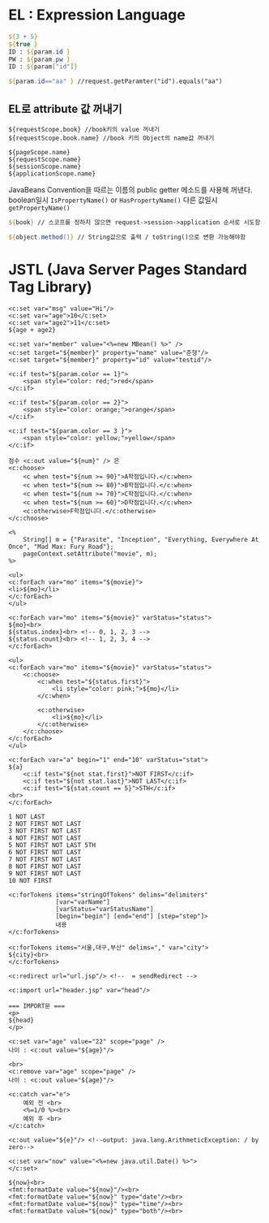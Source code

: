 # EL : Expression Language

```jsp
${3 + 5}
${true }
ID : ${param.id }
PW : ${param.pw }
ID : ${param["id"]}

${param.id=="aa" } //request.getParamter("id").equals("aa")
```

## EL로 attribute 값 꺼내기

```application/x-jsp
${requestScope.book} //book키의 value 꺼내기
${requestScope.book.name} //book 키의 Object의 name값 꺼내기 

${pageScope.name}
${requestScope.name}
${sessionScope.name}
${applicationScope.name}
```

JavaBeans Convention을 따르는 이름의 public getter 메소드를 사용해 꺼낸다.
boolean일시 `IsPropertyName()` or `HasPropertyName()`
다른 값일시 `getPropertyName()`

```jsp
${book} // 스코프를 정하지 않으면 request->session->application 순서로 시도함
```

```jsp
${object.method()} // String값으로 출력 / toString()으로 변환 가능해야함
```

	
# JSTL (Java Server Pages Standard Tag Library)

```application/x-jsp
<c:set var="msg" value="Hi"/>
<c:set var="age">10</c:set>
<c:set var="age2">11</c:set>
${age + age2}

<c:set var="member" value="<%=new MBean() %>" />
<c:set target="${member}" property="name" value="준형"/>
<c:set target="${member}" property="id" value="testid"/>
```

```application/x-jsp
<c:if test="${param.color == 1}">
	<span style="color: red;">red</span>
</c:if>

<c:if test="${param.color == 2}">
	<span style="color: orange;">orange</span>
</c:if>

<c:if test="${param.color == 3 }">
	<span style="color: yellow;">yellow</span>
</c:if>
```

```application/x-jsp
점수 <c:out value="${num}" /> 은
<c:choose>
	<c when test="${num >= 90}">A학점입니다.</c:when>
	<c when test="${num >= 80}">B학점입니다.</c:when>
	<c when test="${num >= 70}">C학점입니다.</c:when>
	<c when test="${num >= 60}">D학점입니다.</c:when>
	<c:otherwise>F학점입니다.</c:otherwise>
</c:choose>
```

```application/x-jsp
<%
	String[] m = {"Parasite", "Inception", "Everything, Everywhere At Once", "Mad Max: Fury Road"};
	pageContext.setAttribute("movie", m);
%>

<ul>
<c:forEach var="mo" items="${movie}">
<li>${mo}</li>
</c:forEach>
</ul>
```

```application/x-jsp
<c:forEach var="mo" items="${movie}" varStatus="status">
${mo}<br>
${status.index}<br> <!-- 0, 1, 2, 3 -->
${status.count}<br> <!-- 1, 2, 3, 4 -->
</c:forEach>
```

```application/x-jsp
<ul>
<c:forEach var="mo" items="${movie}" varStatus="status">
	<c:choose>
		<c:when test="${status.first}">
			<li style="color: pink;">${mo}</li>
		</c:when>
		
		<c:otherwise>
			<li>${mo}</li>
		</c:otherwise>
	</c:choose>
</c:forEach>
</ul>
```


```application/x-jsp
<c:forEach var="a" begin="1" end="10" varStatus="stat">
${a}
	<c:if test="${not stat.first}">NOT FIRST</c:if>
	<c:if test="${not stat.last}">NOT LAST</c:if>
	<c:if test="${stat.count == 5}">5TH</c:if>
<br>
</c:forEach>
```

```
1 NOT LAST  
2 NOT FIRST NOT LAST  
3 NOT FIRST NOT LAST  
4 NOT FIRST NOT LAST  
5 NOT FIRST NOT LAST 5TH  
6 NOT FIRST NOT LAST  
7 NOT FIRST NOT LAST  
8 NOT FIRST NOT LAST  
9 NOT FIRST NOT LAST  
10 NOT FIRST
```

```application/x-jsp
<c:forTokens items="stringOfTokens" delims="delimiters"
			 [var="varName"]
			 [varStatus="varStatusName"]
			 [begin="begin"] [end="end"] [step="step"]>
			 내용
</c:forTokens>

<c:forTokens items="서울,대구,부산" delims="," var="city">
${city}<br>
</c:forTokens>
```


```application/x-jsp
<c:redirect url="url.jsp"/> <!--  = sendRedirect -->
```

```application/x-jsp
<c:import url="header.jsp" var="head"/>

=== IMPORT문 ===
<p>
${head}
</p>
```

```application/x-jsp
<c:set var="age" value="22" scope="page" />
나이 : <c:out value="${age}"/>

<br>
<c:remove var="age" scope="page" />
나이 : <c:out value="${age}"/>
```

```application/x-jsp
<c:catch var="e">
	예외 전 <br>
	<%=1/0 %><br>
	예외 후 <br>
</c:catch>

<c:out value="${e}"/> <!--output: java.lang.ArithmeticException: / by zero-->
```


```application/x-jsp
<c:set var="now" value="<%=new java.util.Date() %>">
</c:set>

${now}<br>
<fmt:formatDate value="${now}"/><br>
<fmt:formatDate value="${now}" type="date"/><br>
<fmt:formatDate value="${now}" type="time"/><br>
<fmt:formatDate value="${now}" type="both"/><br>
```

